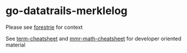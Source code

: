 # go-datatrails-merklelog

Please see [forestrie](https://github.com/forestrie) for context

See [term-cheatsheet](term-cheatsheet.md) and [mmr-math-cheatsheet](mmr-math-cheatsheet.md) for developer oriented material


